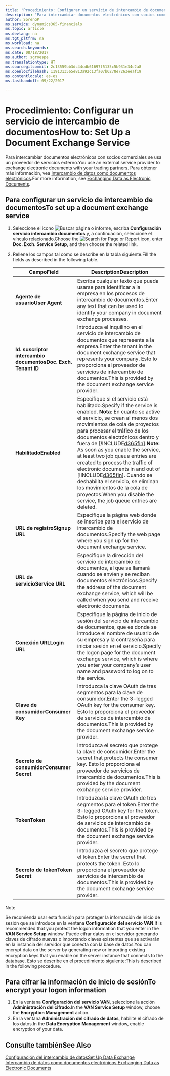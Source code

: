 ```yaml
---
title: 'Procedimiento: Configurar un servicio de intercambio de documentos | Documentos de Microsoft'
description: "Para intercambiar documentos electrónicos con socios comerciales se usa un proveedor de servicios externo."
author: SorenGP
ms.service: dynamics365-financials
ms.topic: article
ms.devlang: na
ms.tgt_pltfrm: na
ms.workload: na
ms.search.keywords: 
ms.date: 08/18/2017
ms.author: sgroespe
ms.translationtype: HT
ms.sourcegitcommit: 2c13559bb3dc44cdb61697f5135c5b931e34d2a8
ms.openlocfilehash: 1191313565e813a92c13fa07b6278e7263eeaf19
ms.contentlocale: es-es
ms.lasthandoff: 09/22/2017

---
```

# <a name="how-to-set-up-a-document-exchange-service"></a><span data-ttu-id="dc01c-103">Procedimiento: Configurar un servicio de intercambio de documentos</span><span class="sxs-lookup"><span data-stu-id="dc01c-103">How to: Set Up a Document Exchange Service</span></span>
<span data-ttu-id="dc01c-104">Para intercambiar documentos electrónicos con socios comerciales se usa un proveedor de servicios externo.</span><span class="sxs-lookup"><span data-stu-id="dc01c-104">You use an external service provider to exchange electronic documents with your trading partners.</span></span> <span data-ttu-id="dc01c-105">Para obtener más información, vea [Intercambio de datos como documentos electrónicos](across-data-exchange.md).</span><span class="sxs-lookup"><span data-stu-id="dc01c-105">For more information, see [Exchanging Data as Electronic Documents](across-data-exchange.md).</span></span>  

## <a name="to-set-up-a-document-exchange-service"></a><span data-ttu-id="dc01c-106">Para configurar un servicio de intercambio de documentos</span><span class="sxs-lookup"><span data-stu-id="dc01c-106">To set up a document exchange service</span></span>  
1. <span data-ttu-id="dc01c-107">Seleccione el icono ![Buscar página o informe](media/ui-search/search_small.png "icono Buscar página o informe"), escriba **Configuración servicio intercambio documentos** y, a continuación, seleccione el vínculo relacionado.</span><span class="sxs-lookup"><span data-stu-id="dc01c-107">Choose the ![Search for Page or Report](media/ui-search/search_small.png "Search for Page or Report icon") icon, enter **Doc. Exch. Service Setup**, and then choose the related link.</span></span>  
2. <span data-ttu-id="dc01c-108">Rellene los campos tal como se describe en la tabla siguiente.</span><span class="sxs-lookup"><span data-stu-id="dc01c-108">Fill the fields as described in the following table.</span></span>  

    |<span data-ttu-id="dc01c-109">Campo</span><span class="sxs-lookup"><span data-stu-id="dc01c-109">Field</span></span>|<span data-ttu-id="dc01c-110">Description</span><span class="sxs-lookup"><span data-stu-id="dc01c-110">Description</span></span>|  
    |---------------------------------|---------------------------------------|  
    |<span data-ttu-id="dc01c-111">**Agente de usuario**</span><span class="sxs-lookup"><span data-stu-id="dc01c-111">**User Agent**</span></span>|<span data-ttu-id="dc01c-112">Escriba cualquier texto que pueda usarse para identificar a la empresa en los procesos de intercambio de documentos.</span><span class="sxs-lookup"><span data-stu-id="dc01c-112">Enter any text that can be used to identify your company in document exchange processes.</span></span>|  
    |<span data-ttu-id="dc01c-113">**Id. suscriptor intercambio documentos**</span><span class="sxs-lookup"><span data-stu-id="dc01c-113">**Doc. Exch. Tenant ID**</span></span>|<span data-ttu-id="dc01c-114">Introduzca el inquilino en el servicio de intercambio de documentos que representa a la empresa.</span><span class="sxs-lookup"><span data-stu-id="dc01c-114">Enter the tenant in the document exchange service that represents your company.</span></span> <span data-ttu-id="dc01c-115">Esto lo proporciona el proveedor de servicios de intercambio de documentos.</span><span class="sxs-lookup"><span data-stu-id="dc01c-115">This is provided by the document exchange service provider.</span></span>|  
    |<span data-ttu-id="dc01c-116">**Habilitado**</span><span class="sxs-lookup"><span data-stu-id="dc01c-116">**Enabled**</span></span>|<span data-ttu-id="dc01c-117">Especifique si el servicio está habilitado.</span><span class="sxs-lookup"><span data-stu-id="dc01c-117">Specify if the service is enabled.</span></span> <span data-ttu-id="dc01c-118">**Nota**: En cuanto se active el servicio, se crean al menos dos movimientos de cola de proyectos para procesar el tráfico de los documentos electrónicos dentro y fuera de [!INCLUDE[d365fin](includes/d365fin_md.md)].</span><span class="sxs-lookup"><span data-stu-id="dc01c-118">**Note:**  As soon as you enable the service, at least two job queue entries are created to process the traffic of electronic documents in and out of [!INCLUDE[d365fin](includes/d365fin_md.md)].</span></span> <span data-ttu-id="dc01c-119">Cuando se deshabilita el servicio, se eliminan los movimientos de la cola de proyectos.</span><span class="sxs-lookup"><span data-stu-id="dc01c-119">When you disable the service, the job queue entries are deleted.</span></span>|  
    |<span data-ttu-id="dc01c-120">**URL de registro**</span><span class="sxs-lookup"><span data-stu-id="dc01c-120">**Signup URL**</span></span>|<span data-ttu-id="dc01c-121">Especifique la página web donde se inscribe para el servicio de intercambio de documentos.</span><span class="sxs-lookup"><span data-stu-id="dc01c-121">Specify the web page where you sign up for the document exchange service.</span></span>|  
    |<span data-ttu-id="dc01c-122">**URL de servicio**</span><span class="sxs-lookup"><span data-stu-id="dc01c-122">**Service URL**</span></span>|<span data-ttu-id="dc01c-123">Especifique la dirección del servicio de intercambio de documentos, al que se llamará cuando se envíen y se reciban documentos electrónicos.</span><span class="sxs-lookup"><span data-stu-id="dc01c-123">Specify the address of the document exchange service, which will be called when you send and receive electronic documents.</span></span>|  
    |<span data-ttu-id="dc01c-124">**Conexión URL**</span><span class="sxs-lookup"><span data-stu-id="dc01c-124">**Login URL**</span></span>|<span data-ttu-id="dc01c-125">Especifique la página de inicio de sesión del servicio de intercambio de documentos, que es donde se introduce el nombre de usuario de su empresa y la contraseña para iniciar sesión en el servicio.</span><span class="sxs-lookup"><span data-stu-id="dc01c-125">Specify the logon page for the document exchange service, which is where you enter your company’s user name and password to log on to the service.</span></span>|  
    |<span data-ttu-id="dc01c-126">**Clave de consumidor**</span><span class="sxs-lookup"><span data-stu-id="dc01c-126">**Consumer Key**</span></span>|<span data-ttu-id="dc01c-127">Introduzca la clave OAuth de tres segmentos para la clave de consumidor.</span><span class="sxs-lookup"><span data-stu-id="dc01c-127">Enter the 3-legged OAuth key for the consumer key.</span></span> <span data-ttu-id="dc01c-128">Esto lo proporciona el proveedor de servicios de intercambio de documentos.</span><span class="sxs-lookup"><span data-stu-id="dc01c-128">This is provided by the document exchange service provider.</span></span>|  
    |<span data-ttu-id="dc01c-129">**Secreto de consumidor**</span><span class="sxs-lookup"><span data-stu-id="dc01c-129">**Consumer Secret**</span></span>|<span data-ttu-id="dc01c-130">Introduzca el secreto que protege la clave de consumidor.</span><span class="sxs-lookup"><span data-stu-id="dc01c-130">Enter the secret that protects the consumer key.</span></span> <span data-ttu-id="dc01c-131">Esto lo proporciona el proveedor de servicios de intercambio de documentos.</span><span class="sxs-lookup"><span data-stu-id="dc01c-131">This is provided by the document exchange service provider.</span></span>|  
    |<span data-ttu-id="dc01c-132">**Token**</span><span class="sxs-lookup"><span data-stu-id="dc01c-132">**Token**</span></span>|<span data-ttu-id="dc01c-133">Introduzca la clave OAuth de tres segmentos para el token.</span><span class="sxs-lookup"><span data-stu-id="dc01c-133">Enter the 3-legged OAuth key for the token.</span></span> <span data-ttu-id="dc01c-134">Esto lo proporciona el proveedor de servicios de intercambio de documentos.</span><span class="sxs-lookup"><span data-stu-id="dc01c-134">This is provided by the document exchange service provider.</span></span>|  
    |<span data-ttu-id="dc01c-135">**Secreto de token**</span><span class="sxs-lookup"><span data-stu-id="dc01c-135">**Token Secret**</span></span>|<span data-ttu-id="dc01c-136">Introduzca el secreto que protege el token.</span><span class="sxs-lookup"><span data-stu-id="dc01c-136">Enter the secret that protects the token.</span></span> <span data-ttu-id="dc01c-137">Esto lo proporciona el proveedor de servicios de intercambio de documentos.</span><span class="sxs-lookup"><span data-stu-id="dc01c-137">This is provided by the document exchange service provider.</span></span>|  

> [!NOTE]  
>  <span data-ttu-id="dc01c-138">Se recomienda usar esta función para proteger la información de inicio de sesión que se introduce en la ventana **Configuración del servicio VAN**.</span><span class="sxs-lookup"><span data-stu-id="dc01c-138">It is recommended that you protect the logon information that you enter in the **VAN Service Setup** window.</span></span> <span data-ttu-id="dc01c-139">Puede cifrar datos en el servidor generando claves de cifrado nuevas o importando claves existentes que se activarán en la instancia del servidor que conecta con la base de datos.</span><span class="sxs-lookup"><span data-stu-id="dc01c-139">You can encrypt data on the server by generating new or importing existing encryption keys that you enable on the server instance that connects to the database.</span></span> <span data-ttu-id="dc01c-140">Esto se describe en el procedimiento siguiente:</span><span class="sxs-lookup"><span data-stu-id="dc01c-140">This is described in the following procedure.</span></span>  

## <a name="to-encrypt-your-logon-information"></a><span data-ttu-id="dc01c-141">Para cifrar la información de inicio de sesión</span><span class="sxs-lookup"><span data-stu-id="dc01c-141">To encrypt your logon information</span></span>  
1. <span data-ttu-id="dc01c-142">En la ventana **Configuración del servicio VAN**, seleccione la acción **Administración del cifrado**.</span><span class="sxs-lookup"><span data-stu-id="dc01c-142">In the **VAN Service Setup** window, choose the **Encryption Management** action.</span></span>  
2. <span data-ttu-id="dc01c-143">En la ventana **Administración del cifrado de datos**, habilite el cifrado de los datos.</span><span class="sxs-lookup"><span data-stu-id="dc01c-143">In the **Data Encryption Management** window, enable encryption of your data.</span></span> <!--For more information, see [Manage Data Encryption](../manage-data-encryption.md).-->  

## <a name="see-also"></a><span data-ttu-id="dc01c-144">Consulte también</span><span class="sxs-lookup"><span data-stu-id="dc01c-144">See Also</span></span>  
[<span data-ttu-id="dc01c-145">Configuración del intercambio de datos</span><span class="sxs-lookup"><span data-stu-id="dc01c-145">Set Up Data Exchange</span></span>](across-set-up-data-exchange.md)  
[<span data-ttu-id="dc01c-146">Intercambio de datos como documentos electrónicos </span><span class="sxs-lookup"><span data-stu-id="dc01c-146">Exchanging Data as Electronic Documents</span></span>](across-data-exchange.md)

